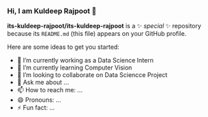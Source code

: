 ### Hi, I am Kuldeep Rajpoot 👋


**its-kuldeep-rajpoot/its-kuldeep-rajpoot** is a ✨ _special_ ✨ repository because its `README.md` (this file) appears on your GitHub profile.

Here are some ideas to get you started:

- 🔭 I’m currently working as a Data Science Intern
- 🌱 I’m currently learning Computer Vision
- 👯 I’m looking to collaborate on Data Sciencce Project
- 💬 Ask me about ...
- 📫 How to reach me: ...
- 😄 Pronouns: ...
- ⚡ Fun fact: ...

